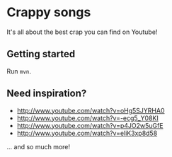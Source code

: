 # Crappy songs

It's all about the best crap you can find on Youtube!

## Getting started

Run `mvn`.

## Need inspiration?

 * http://www.youtube.com/watch?v=oHg5SJYRHA0
 * http://www.youtube.com/watch?v=-ecg5_Y08KI
 * http://www.youtube.com/watch?v=p4JO2w5uGfE
 * http://www.youtube.com/watch?v=eliK3xp8d58

... and so much more!
